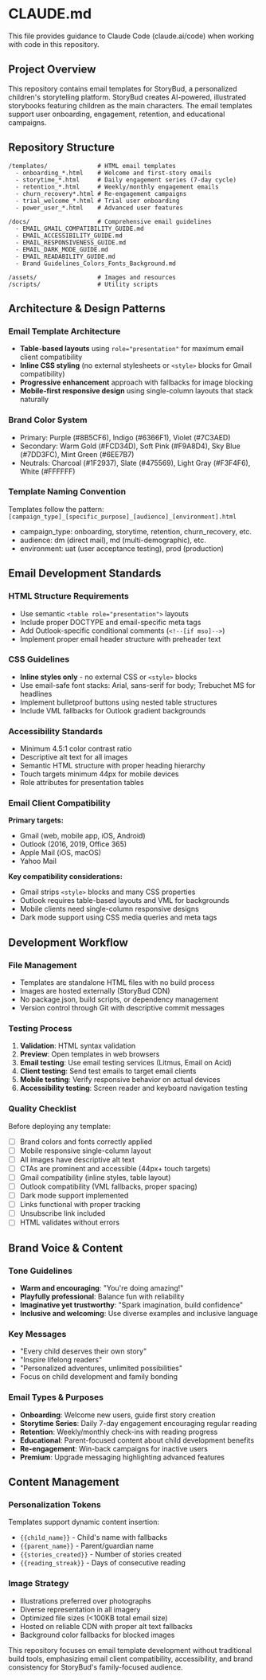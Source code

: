# CLAUDE.md

This file provides guidance to Claude Code (claude.ai/code) when working with code in this repository.

## Project Overview

This repository contains email templates for StoryBud, a personalized children's storytelling platform. StoryBud creates AI-powered, illustrated storybooks featuring children as the main characters. The email templates support user onboarding, engagement, retention, and educational campaigns.

## Repository Structure

```
/templates/              # HTML email templates
  - onboarding_*.html    # Welcome and first-story emails
  - storytime_*.html     # Daily engagement series (7-day cycle)
  - retention_*.html     # Weekly/monthly engagement emails
  - churn_recovery*.html # Re-engagement campaigns
  - trial_welcome_*.html # Trial user onboarding
  - power_user_*.html    # Advanced user features

/docs/                   # Comprehensive email guidelines
  - EMAIL_GMAIL_COMPATIBILITY_GUIDE.md
  - EMAIL_ACCESSIBILITY_GUIDE.md
  - EMAIL_RESPONSIVENESS_GUIDE.md
  - EMAIL_DARK_MODE_GUIDE.md
  - EMAIL_READABILITY_GUIDE.md
  - Brand Guidelines_Colors_Fonts_Background.md

/assets/                 # Images and resources
/scripts/                # Utility scripts
```

## Architecture & Design Patterns

### Email Template Architecture
- **Table-based layouts** using `role="presentation"` for maximum email client compatibility
- **Inline CSS styling** (no external stylesheets or `<style>` blocks for Gmail compatibility)
- **Progressive enhancement** approach with fallbacks for image blocking
- **Mobile-first responsive design** using single-column layouts that stack naturally

### Brand Color System
- Primary: Purple (#8B5CF6), Indigo (#6366F1), Violet (#7C3AED)
- Secondary: Warm Gold (#FCD34D), Soft Pink (#F9A8D4), Sky Blue (#7DD3FC), Mint Green (#6EE7B7)
- Neutrals: Charcoal (#1F2937), Slate (#475569), Light Gray (#F3F4F6), White (#FFFFFF)

### Template Naming Convention
Templates follow the pattern: `[campaign_type]_[specific_purpose]_[audience]_[environment].html`
- campaign_type: onboarding, storytime, retention, churn_recovery, etc.
- audience: dm (direct mail), md (multi-demographic), etc.  
- environment: uat (user acceptance testing), prod (production)

## Email Development Standards

### HTML Structure Requirements
- Use semantic `<table role="presentation">` layouts
- Include proper DOCTYPE and email-specific meta tags
- Add Outlook-specific conditional comments (`<!--[if mso]-->`)
- Implement proper email header structure with preheader text

### CSS Guidelines
- **Inline styles only** - no external CSS or `<style>` blocks
- Use email-safe font stacks: Arial, sans-serif for body; Trebuchet MS for headlines
- Implement bulletproof buttons using nested table structures
- Include VML fallbacks for Outlook gradient backgrounds

### Accessibility Standards
- Minimum 4.5:1 color contrast ratio
- Descriptive alt text for all images
- Semantic HTML structure with proper heading hierarchy  
- Touch targets minimum 44px for mobile devices
- Role attributes for presentation tables

### Email Client Compatibility
**Primary targets:**
- Gmail (web, mobile app, iOS, Android)
- Outlook (2016, 2019, Office 365)
- Apple Mail (iOS, macOS)
- Yahoo Mail

**Key compatibility considerations:**
- Gmail strips `<style>` blocks and many CSS properties
- Outlook requires table-based layouts and VML for backgrounds
- Mobile clients need single-column responsive designs
- Dark mode support using CSS media queries and meta tags

## Development Workflow

### File Management
- Templates are standalone HTML files with no build process
- Images are hosted externally (StoryBud CDN)
- No package.json, build scripts, or dependency management
- Version control through Git with descriptive commit messages

### Testing Process  
1. **Validation**: HTML syntax validation
2. **Preview**: Open templates in web browsers
3. **Email testing**: Use email testing services (Litmus, Email on Acid)
4. **Client testing**: Send test emails to target email clients
5. **Mobile testing**: Verify responsive behavior on actual devices
6. **Accessibility testing**: Screen reader and keyboard navigation testing

### Quality Checklist
Before deploying any template:
- [ ] Brand colors and fonts correctly applied
- [ ] Mobile responsive single-column layout
- [ ] All images have descriptive alt text
- [ ] CTAs are prominent and accessible (44px+ touch targets)
- [ ] Gmail compatibility (inline styles, table layout)
- [ ] Outlook compatibility (VML fallbacks, proper spacing)
- [ ] Dark mode support implemented
- [ ] Links functional with proper tracking
- [ ] Unsubscribe link included
- [ ] HTML validates without errors

## Brand Voice & Content

### Tone Guidelines
- **Warm and encouraging**: "You're doing amazing!"
- **Playfully professional**: Balance fun with reliability
- **Imaginative yet trustworthy**: "Spark imagination, build confidence"
- **Inclusive and welcoming**: Use diverse examples and inclusive language

### Key Messages
- "Every child deserves their own story"
- "Inspire lifelong readers"  
- "Personalized adventures, unlimited possibilities"
- Focus on child development and family bonding

### Email Types & Purposes
- **Onboarding**: Welcome new users, guide first story creation
- **Storytime Series**: Daily 7-day engagement encouraging regular reading
- **Retention**: Weekly/monthly check-ins with reading progress
- **Educational**: Parent-focused content about child development benefits
- **Re-engagement**: Win-back campaigns for inactive users
- **Premium**: Upgrade messaging highlighting advanced features

## Content Management

### Personalization Tokens
Templates support dynamic content insertion:
- `{{child_name}}` - Child's name with fallbacks
- `{{parent_name}}` - Parent/guardian name
- `{{stories_created}}` - Number of stories created
- `{{reading_streak}}` - Days of consecutive reading

### Image Strategy
- Illustrations preferred over photographs
- Diverse representation in all imagery
- Optimized file sizes (<100KB total email size)
- Hosted on reliable CDN with proper alt text fallbacks
- Background color fallbacks for blocked images

This repository focuses on email template development without traditional build tools, emphasizing email client compatibility, accessibility, and brand consistency for StoryBud's family-focused audience.